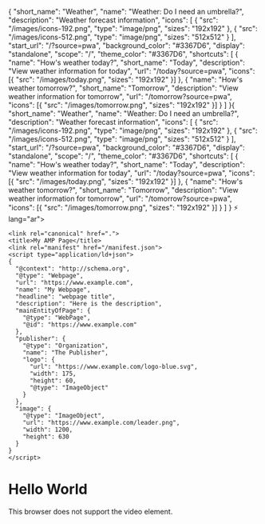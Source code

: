 {
  "short_name": "Weather",
  "name": "Weather: Do I need an umbrella?",
  "description": "Weather forecast information",
  "icons": [
    {
      "src": "/images/icons-192.png",
      "type": "image/png",
      "sizes": "192x192"
    },
    {
      "src": "/images/icons-512.png",
      "type": "image/png",
      "sizes": "512x512"
    }
  ],
  "start_url": "/?source=pwa",
  "background_color": "#3367D6",
  "display": "standalone",
  "scope": "/",
  "theme_color": "#3367D6",
  "shortcuts": [
    {
      "name": "How's weather today?",
      "short_name": "Today",
      "description": "View weather information for today",
      "url": "/today?source=pwa",
      "icons": [{ "src": "/images/today.png", "sizes": "192x192" }]
    },
    {
      "name": "How's weather tomorrow?",
      "short_name": "Tomorrow",
      "description": "View weather information for tomorrow",
      "url": "/tomorrow?source=pwa",
      "icons": [{ "src": "/images/tomorrow.png", "sizes": "192x192" }]
    }
  ]
}{
  "short_name": "Weather",
  "name": "Weather: Do I need an umbrella?",
  "description": "Weather forecast information",
  "icons": [
    {
      "src": "/images/icons-192.png",
      "type": "image/png",
      "sizes": "192x192"
    },
    {
      "src": "/images/icons-512.png",
      "type": "image/png",
      "sizes": "512x512"
    }
  ],
  "start_url": "/?source=pwa",
  "background_color": "#3367D6",
  "display": "standalone",
  "scope": "/",
  "theme_color": "#3367D6",
  "shortcuts": [
    {
      "name": "How's weather today?",
      "short_name": "Today",
      "description": "View weather information for today",
      "url": "/today?source=pwa",
      "icons": [{ "src": "/images/today.png", "sizes": "192x192" }]
    },
    {
      "name": "How's weather tomorrow?",
      "short_name": "Tomorrow",
      "description": "View weather information for tomorrow",
      "url": "/tomorrow?source=pwa",
      "icons": [{ "src": "/images/tomorrow.png", "sizes": "192x192" }]
    }
  ]
}
 ⚡ lang="ar">
  <head>
    <meta charset="utf-8">
    <meta name="viewport" content="width=device-width,minimum-scale=1,initial-scale=1">
    <meta name="description" content="This is the AMP Boilerplate.">
    <link rel="preload" as="script" href="https://cdn.ampproject.org/v0.js">
    <link rel="preload" as="script" href="https://cdn.ampproject.org/v0/amp-dynamic-css-classes-0.1.js">
    <link rel="preload" href="hero-img.jpg" as="image">
    <link rel="preload" href="poster.jpg" as="image">
    <link rel="preconnect dns-prefetch" href="https://fonts.gstatic.com/" crossorigin>
    <script async src="https://cdn.ampproject.org/v0.js"></script>
    <script async custom-element="amp-dynamic-css-classes" src="https://cdn.ampproject.org/v0/amp-dynamic-css-classes-0.1.js"></script>
    <!-- Import other AMP Extensions here -->
    <script async custom-element="amp-video" src="https://cdn.ampproject.org/v0/amp-video-0.1.js"></script>
    <link href="https://fonts.googleapis.com/css?family=Montserrat" rel="stylesheet">
    <style amp-custom>
    /* Add your styles here */
    </style>
    <style amp-boilerplate>body{-webkit-animation:-amp-start 8s steps(1,end) 0s 1 normal both;-moz-animation:-amp-start 8s steps(1,end) 0s 1 normal both;-ms-animation:-amp-start 8s steps(1,end) 0s 1 normal both;animation:-amp-start 8s steps(1,end) 0s 1 normal both}@-webkit-keyframes -amp-start{from{visibility:hidden}to{visibility:visible}}@-moz-keyframes -amp-start{from{visibility:hidden}to{visibility:visible}}@-ms-keyframes -amp-start{from{visibility:hidden}to{visibility:visible}}@-o-keyframes -amp-start{from{visibility:hidden}to{visibility:visible}}@keyframes -amp-start{from{visibility:hidden}to{visibility:visible}}</style><noscript><style amp-boilerplate>body{-webkit-animation:none;-moz-animation:none;-ms-animation:none;animation:none}</style></noscript>

    <link rel="canonical" href=".">
    <title>My AMP Page</title>
    <link rel="manifest" href="/manifest.json">
    <script type="application/ld+json">
    {
      "@context": "http://schema.org",
      "@type": "Webpage",
      "url": "https://www.example.com",
      "name": "My Webpage",
      "headline": "webpage title",
      "description": "Here is the description",
      "mainEntityOfPage": {
        "@type": "WebPage",
        "@id": "https://www.example.com"
      },
      "publisher": {
        "@type": "Organization",
        "name": "The Publisher",
        "logo": {
          "url": "https://www.example.com/logo-blue.svg",
          "width": 175,
          "height": 60,
          "@type": "ImageObject"
        }
      },
      "image": {
        "@type": "ImageObject",
        "url": "https://www.example.com/leader.png",
        "width": 1200,
        "height": 630
      }
    }
    </script>
  </head>
  <body>
    <h1>Hello World</h1>
    <amp-img src="hero-img.jpg"
             width="1280" 
             height="720"
             layout="responsive" 
             alt="This is a hero image which should be loaded as fast as possible">
    </amp-img>
    <amp-video width="640"
               height="360"
               layout="responsive"
               poster="poster.jpg"
               artwork="artwork.png"
               title="My video"
               artist="The artist"
               album="The album">
      <source src="video.m3u8" type="application/vnd.apple.mpegurl">
      <source src="video.mp4" type="video/mp4">
      <div fallback>This browser does not support the video element.</div>
    </amp-video>
    <amp-analytics>
      <script type="application/json">
      {
        "transport": {
          "xhrpost": false,
          "beacon": true
        },
        "requests": {
          "base": "https://${trackingServer}/b/ss/${accounts}/1/AMP-0.1/s${random}",
          "pageView": "${base}?AQB=1&vid=CLIENT_ID(adobe_amp_id)&pageName=${pageName}&j=amp&AQE=1",
          "buttonClick": "${base}?AQB=1&vid=CLIENT_ID(adobe_amp_id)&pageName=${pageName}&j=amp&pe=lnk_o&v1=${eVar1}&AQE=1"
        },
        "vars": {
          "trackingServer": "metrics.example.com",
          "accounts": "reportSuiteID",
          "pageName": "Adobe Analytics Using amp-analytics tag"
        },
        "triggers": {
          "pageLoad": {
            "on": "visible",
            "request": "pageView"
          },
          "click": {
            "on": "click",
            "selector": "button",
            "request": "buttonClick",
            "vars": {
              "eVar1": "button clicked"
            }
          }
        }
      }
      </script>
    </amp-analytics> 
  </body>
</html>
